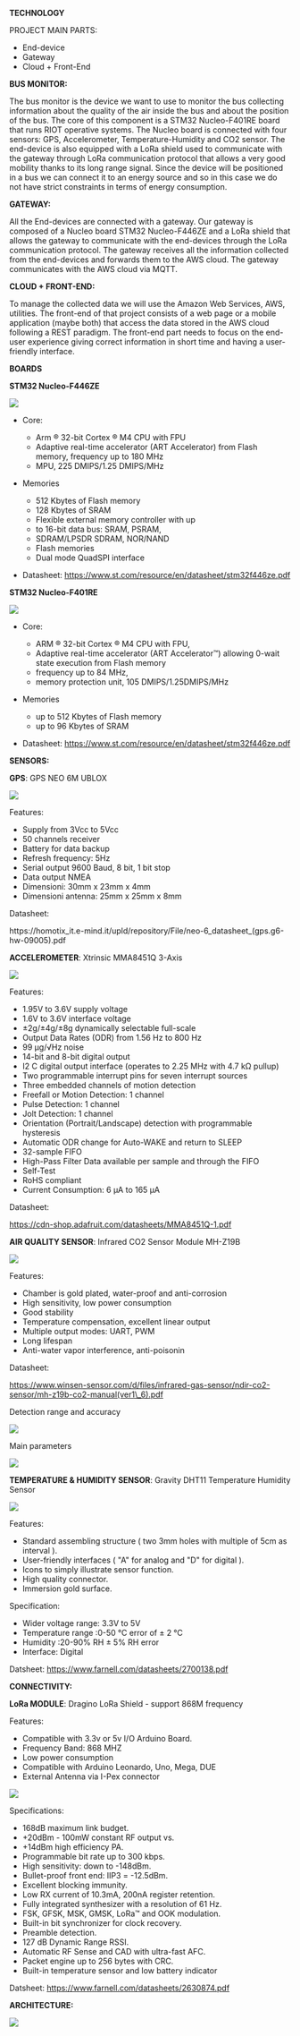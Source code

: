 **TECHNOLOGY**

PROJECT MAIN PARTS:

- End-device
- Gateway
- Cloud + Front-End


**BUS MONITOR:**

The bus monitor is the device we want to use to monitor the bus collecting information about the quality of the air inside the bus and about the position of the bus. The core of this component is a STM32 Nucleo-F401RE board that runs RIOT operative systems. The Nucleo board is connected with four sensors: GPS, Accelerometer, Temperature-Humidity and CO2 sensor. The end-device is also equipped with a LoRa shield used to communicate with the gateway through LoRa communication protocol that allows a very good mobility thanks to its long range signal. Since the device will be positioned in a bus we can connect it to an energy source and so in this case we do not have strict constraints in terms of energy consumption.



**GATEWAY:**

All the End-devices are connected with a gateway.
Our gateway is composed of a Nucleo board STM32 Nucleo-F446ZE and a LoRa shield that allows the gateway to communicate with the end-devices through the LoRa communication protocol. 
The gateway receives all the information collected from the end-devices and forwards them to the AWS cloud.
The gateway communicates with the AWS cloud via MQTT.



**CLOUD + FRONT-END:**

To manage the collected data we will use the Amazon Web Services, AWS, utilities.
The front-end of that project consists of a web page or a mobile application (maybe both) that access the data stored in the AWS cloud following a REST paradigm.
The front-end part needs to focus on the end-user experience giving correct information in short time and having a user-friendly interface. 



**BOARDS**

**STM32 Nucleo-F446ZE**

![](img/f446ze.JPG)

- Core:
  - Arm ® 32-bit Cortex ® M4 CPU with FPU
  - Adaptive real-time accelerator (ART Accelerator)  from Flash memory, frequency up to 180 MHz
  - MPU, 225 DMIPS/1.25 DMIPS/MHz

- Memories
  - 512 Kbytes of Flash memory
  - 128 Kbytes of SRAM
  - Flexible external memory controller with up
  - to 16-bit data bus: SRAM, PSRAM,
  - SDRAM/LPSDR SDRAM, NOR/NAND
  - Flash memories
  - Dual mode QuadSPI interface



- Datasheet: https://www.st.com/resource/en/datasheet/stm32f446ze.pdf


**STM32 Nucleo-F401RE**

![](img/f401re.JPG)

- Core: 
  - ARM ® 32-bit Cortex ® M4 CPU with FPU,  
  - Adaptive real-time accelerator (ART Accelerator™) allowing 0-wait state execution from Flash memory
  - frequency up to 84 MHz,
  - memory protection unit, 105 DMIPS/1.25DMIPS/MHz
- Memories
  - up to 512 Kbytes of Flash memory
  - up to 96 Kbytes of SRAM

- Datasheet: https://www.st.com/resource/en/datasheet/stm32f446ze.pdf


**SENSORS:**

**GPS**: GPS NEO 6M UBLOX

![](img/gps.JPG)

Features:

- Supply from 3Vcc to 5Vcc
- 50 channels receiver
- Battery for data backup
- Refresh frequency: 5Hz
- Serial output 9600 Baud, 8 bit, 1 bit stop 
- Data output NMEA
- Dimensioni: 30mm x 23mm x 4mm
- Dimensioni antenna: 25mm x 25mm x 8mm

Datasheet:

https://homotix\_it.e-mind.it/upld/repository/File/neo-6\_datasheet\_(gps.g6-hw-09005).pdf


**ACCELEROMETER**: Xtrinsic MMA8451Q 3-Axis

![](img/Accelerometro.JPG)

Features:

- 1.95V to 3.6V supply voltage
- 1.6V to 3.6V interface voltage
- ±2g/±4g/±8g dynamically selectable full-scale
- Output Data Rates (ODR) from 1.56 Hz to 800 Hz
- 99 μg/√Hz noise
- 14-bit and 8-bit digital output
- I2 C digital output interface (operates to 2.25 MHz with 4.7 kΩ pullup)
- Two programmable interrupt pins for seven interrupt sources
- Three embedded channels of motion detection
- Freefall or Motion Detection: 1 channel
- Pulse Detection: 1 channel
- Jolt Detection: 1 channel
- Orientation (Portrait/Landscape) detection with programmable hysteresis
- Automatic ODR change for Auto-WAKE and return to SLEEP
- 32-sample FIFO
- High-Pass Filter Data available per sample and through the FIFO
- Self-Test
- RoHS compliant
- Current Consumption: 6 μA to 165 μA

Datasheet:

<https://cdn-shop.adafruit.com/datasheets/MMA8451Q-1.pdf>


**AIR QUALITY SENSOR**: Infrared CO2 Sensor Module MH-Z19B

![](img/Co2.JPG)

Features:

- Chamber is gold plated, water-proof and anti-corrosion
- High sensitivity, low power consumption
- Good stability
- Temperature compensation, excellent linear output
- Multiple output modes: UART, PWM
- Long lifespan
- Anti-water vapor interference, anti-poisonin

Datasheet:

https://www.winsen-sensor.com/d/files/infrared-gas-sensor/ndir-co2-sensor/mh-z19b-co2-manual(ver1\_6).pdf

Detection range and accuracy

![](img/Co2_Acc.JPG)

Main parameters

![](img/Co2_MainParam.JPG)


**TEMPERATURE & HUMIDITY SENSOR**: Gravity DHT11 Temperature Humidity Sensor

![](img/Temp_Hum.JPG)

Features:

- Standard assembling structure ( two 3mm holes with multiple of 5cm as interval ).
- User-friendly interfaces ( "A" for analog and "D" for digital ). 
- Icons to simply illustrate sensor function.
- High quality connector.
- Immersion gold surface.

Specification:

- Wider voltage range: 3.3V to 5V
- Temperature range :0-50 °C error of ± 2 °C
- Humidity :20-90% RH ± 5% RH error
- Interface: Digital

Datsheet: https://www.farnell.com/datasheets/2700138.pdf



**CONNECTIVITY:**

**LoRa MODULE**: Dragino LoRa Shield - support 868M frequency

Features:

- Compatible with 3.3v or 5v I/O Arduino Board.
- Frequency Band: 868 MHZ
- Low power consumption
- Compatible with Arduino Leonardo, Uno, Mega, DUE
- External Antenna via I-Pex connector

![](img/LoRa.JPG)

Specifications:

- 168dB maximum link budget.
- +20dBm - 100mW constant RF output vs.
- +14dBm high efficiency PA.
- Programmable bit rate up to 300 kbps.
- High sensitivity: down to -148dBm.
- Bullet-proof front end: IIP3 = -12.5dBm.
- Excellent blocking immunity.
- Low RX current of 10.3mA, 200nA register retention.
- Fully integrated synthesizer with a resolution of 61 Hz.
- FSK, GFSK, MSK, GMSK, LoRa™ and OOK modulation.
- Built-in bit synchronizer for clock recovery.
- Preamble detection.
- 127 dB Dynamic Range RSSI.
- Automatic RF Sense and CAD with ultra-fast AFC.
- Packet engine up to 256 bytes with CRC.
- Built-in temperature sensor and low battery indicator

Datsheet: https://www.farnell.com/datasheets/2630874.pdf



**ARCHITECTURE:**

![](img/Complete_Network_2.JPG)










